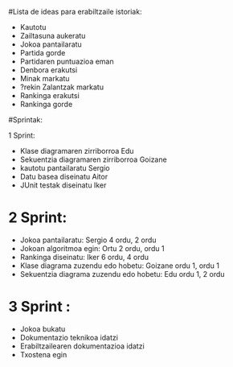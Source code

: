 #Lista de ideas para erabiltzaile istoriak:

- Kautotu
- Zailtasuna aukeratu
- Jokoa pantailaratu
- Partida gorde
- Partidaren puntuazioa eman 
- Denbora erakutsi
- Minak markatu
- ?rekin Zalantzak markatu
- Rankinga erakutsi
- Rankinga gorde

#Sprintak:

1 Sprint:

- Klase diagramaren zirriborroa Edu
- Sekuentzia diagramaren zirriborroa Goizane
- kautotu pantailaratu Sergio
- Datu basea diseinatu Aitor
- JUnit testak diseinatu Iker

# 2 Sprint:

- Jokoa pantailaratu: Sergio 4 ordu, 2 ordu
- Jokoan algoritmoa egin: Ortu 2 ordu, ordu 1
- Rankinga diseinatu: Iker 6 ordu, 4 ordu
- Klase diagrama zuzendu edo hobetu: Goizane ordu 1, ordu 1
- Sekuentzia diagrama zuzendu edo hobetu: Edu ordu 1, 2 ordu

# 3 Sprint :

- Jokoa bukatu
- Dokumentazio teknikoa idatzi
- Erabiltzailearen dokumentazioa idatzi
- Txostena egin
